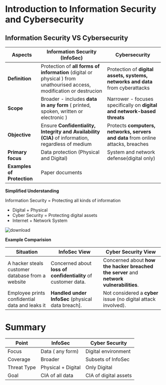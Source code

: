 # Introduction to Information Security and Cybersecurity
## Information Security VS Cybersecurity
| **Aspects**                        | **Information Security (InfoSec)**                                                                                      | **Cybersecurity**                                                                |
|------------------------------------|-------------------------------------------------------------------------------------------------------------------------|----------------------------------------------------------------------------------|
| **Definition**                     | Protection of **all forms of information** (digital or physical ) from unathourised access, modification or destrucion  | Protection of **digital assets, systems, networks and data** from cyberattacks   |
| **Scope**                          | Broader - includes **data in any form** ( printed, spoken, written or electronic )                                      | Narrower - focuses specifically on **digital and network-based threats**         | 
| **Objective**                      | Ensure **Confidentiality, Integrity and Availability (CIA)** of information, regardless of medium                       | Protects **computers, networks, servers and data** from online attacks, breaches |
| **Primary focus**                  | Data protection (Physical and Digital)                                                                                  | System and network defense(digital only)                                         |
| **Examples of Protection**         |   Paper documents                                                                                                       |                                                                                  |



**Simplified Understanding**

Information Security = Protecting all kinds of information
* Digital + Physical
* Cyber Security = Protecting digital assets
* Internet + Network System

![download](https://github.com/user-attachments/assets/acba669a-0eae-46aa-956f-6992aa357978)

**Example Comparision**


| Situation                                        | InfoSec View                                                   | Cyber Security View                                                                       |
|--------------------------------------------------|----------------------------------------------------------------|-------------------------------------------------------------------------------------------|
| A hacker steals customer database from a website | Concerned about **loss of confidentiality** of customer data.  | Concerned about **how the hacker breached the server** and **network vulnerabilities**.   |
| Employee prints confidential data and leaks it   | **Handled under InfoSec** (physical data breach].              | Not considered a **cyber** issue (no digital attack involved).                            |


# Summary

| Point            | InfoSec               | Cyber Security           |
|------------------|-----------------------|--------------------------|
| Focus            | Data ( any form)      | Digital environment      |
| Coverage         | Broader               | Subsets of InfoSec       |
| Threat Type      | Physical + Digital    | Only Digital             |
| Goal             | CIA of all data       | CIA of digital assets    |
